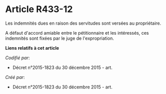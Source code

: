 # Article R433-12

Les indemnités dues en raison des servitudes sont versées au propriétaire.

A défaut d'accord amiable entre le pétitionnaire et les intéressés, ces indemnités sont fixées par le juge de
l'expropriation.

**Liens relatifs à cet article**

_Codifié par_:

  - Décret n°2015-1823 du 30 décembre 2015 - art.

_Créé par_:

  - Décret n°2015-1823 du 30 décembre 2015 - art.
